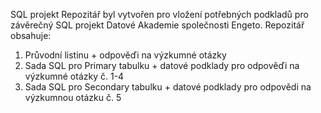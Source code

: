 SQL projekt
Repozitář byl vytvořen pro vložení potřebných podkladů pro závěrečný SQL projekt Datové Akademie společnosti Engeto.
Repozitář obsahuje:
  1) Průvodní listinu + odpověďi na výzkumné otázky
  2) Sada SQL pro Primary tabulku + datové podklady pro odpověďi na výzkumné otázky č. 1-4
  3) Sada SQL pro Secondary tabulku + datové podklady pro odpovědi na výzkumnou otázku č. 5
